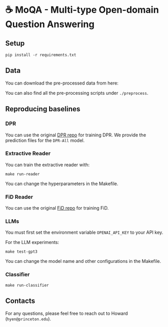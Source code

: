 # ☕ MoQA - Multi-type Open-domain Question Answering

## Setup

```
pip install -r requirements.txt
```

## Data 

You can download the pre-processed data from here:

You can also find all the pre-processing scripts under `./preprocess`.

## Reproducing baselines

### DPR

You can use the original [DPR repo](https://github.com/facebookresearch/DPR) for training DPR. 
We provide the prediction files for the `DPR-All` model.

### Extractive Reader

You can train the extractive reader with:
```
make run-reader
```
You can change the hyperparameters in the Makefile.

### FiD Reader

You can use the original [FiD repo](https://github.com/facebookresearch/FiD) for training FiD.

### LLMs

You must first set the environment variable `OPENAI_API_KEY` to your API key.

For the LLM experiments: 
```
make test-gpt3
```
You can change the model name and other configurations in the Makefile.

### Classifier

```
make run-classifier
```

## Contacts

For any questions, please feel free to reach out to Howard (`hyen@princeton.edu`).

